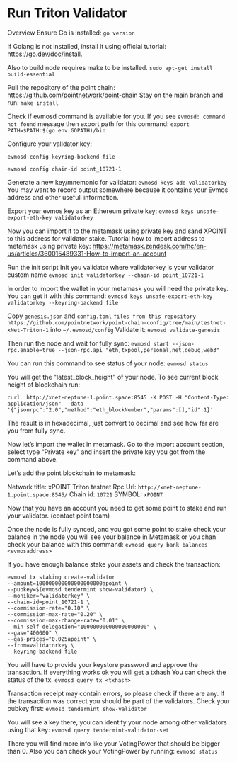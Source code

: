 # Run Triton Validator

Overview
Ensure Go is installed:
```go version```

If Golang is not installed, install it using official tutorial: https://go.dev/doc/install.

Also to build node requires make to be installed.
```sudo apt-get install build-essential```


Pull the repository of the point chain: https://github.com/pointnetwork/point-chain
Stay on the main branch and run: ```make install```


Check if evmosd command is available for you. If you see ```evmosd: command not found```
message then export path for this command: ```export PATH=$PATH:$(go env GOPATH)/bin```


Configure your validator key:

```evmosd config keyring-backend file```

```evmosd config chain-id point_10721-1```

Generate a new key/mnemonic for validator: ```evmosd keys add validatorkey```
You may want to record output somewhere because it contains your Evmos address and other usefull information.

Export your evmos key as an Ethereum private key: ```evmosd keys unsafe-export-eth-key validatorkey```

Now you can import it to the metamask using private key and sand XPOINT to this address for validator stake.
Tutorial how to import address to metamask using private key: https://metamask.zendesk.com/hc/en-us/articles/360015489331-How-to-import-an-account

Run the init script
Init you validator where validatorkey is your validator custom name
```evmosd init validatorkey --chain-id point_10721-1```

In order to import the wallet in your metamask you will need the private key. You can get it with this command:
```evmosd keys unsafe-export-eth-key validatorkey --keyring-backend file```

Copy ```genesis.json``` and ```config.toml``` ```files from this repository https://github.com/pointnetwork/point-chain-config/tree/main/testnet-xNet-Triton-1```  into ```~/.evmosd/config```
Validate it: ```evmosd validate-genesis```

Then run the node and wait for fully sync:
```evmosd start --json-rpc.enable=true --json-rpc.api "eth,txpool,personal,net,debug,web3"```

You can run this command to see status of your node:
```evmosd status```


You will get the "latest_block_height" of your node.
To see current block height of blockchain run:


```curl  http://xnet-neptune-1.point.space:8545 -X POST -H "Content-Type: application/json" --data '{"jsonrpc":"2.0","method":"eth_blockNumber","params":[],"id":1}'```


The result is in hexadecimal, just convert to decimal and see how far are you from fully sync.


Now let’s import the wallet in metamask. Go to the import account section, select type “Private key” and insert the private key you got from the command above.

Let’s add the point blockchain to metamask:

Network title: xPOINT Triton testnet
Rpc Url: ```http://xnet-neptune-1.point.space:8545/```
Chain id: ```10721```
SYMBOL: ```xPOINT```

Now that you have an account you need to get some point to stake and run your validator. (contact point team)

Once the node is fully synced, and you got some point to stake check your balance in the node you
will see your balance in Metamask or you chan check your balance with this command:
```evmosd query bank balances  <evmosaddress>```


If you have enough balance stake your assets and check the transaction:
```
evmosd tx staking create-validator  
--amount=100000000000000000000apoint \
--pubkey=$(evmosd tendermint show-validator) \
--moniker="validatorkey" \
--chain-id=point_10721-1 \
--commission-rate="0.10" \
--commission-max-rate="0.20" \
--commission-max-change-rate="0.01" \
--min-self-delegation="100000000000000000000" \
--gas="400000" \
--gas-prices="0.025apoint" \
--from=validatorkey \
--keyring-backend file
```

You will have to provide your keystore password and approve the transaction.
If everything works ok you will get a txhash
You can check the status of the tx.
```evmosd query tx <txhash>```

Transaction receipt may contain errors, so please check if there are any.
If the transaction was correct you should be part of the validators. Check your pubkey first:
```evmosd tendermint show-validator```


You will see a key there, you can identify your node among other validators using that key:
```evmosd query tendermint-validator-set```


There you will find more info like your VotingPower that should be bigger than 0.
Also you can check your VotingPower by running:
```evmosd status```


